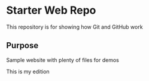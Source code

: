 # Starter Web Repo

This repository is for showing how Git and GitHub work

## Purpose

Sample website with plenty of files for demos

This is my edition
